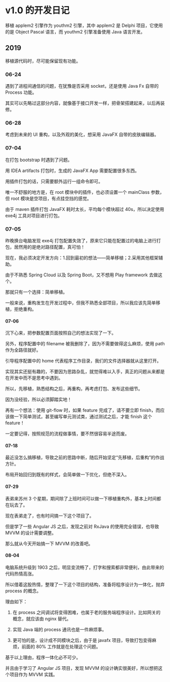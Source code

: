# v1.0 的开发日记
移植 applem2 引擎作为 youthm2 引擎，其中 applem2 是 Delphi 项目，它使用的是 Object Pascal 语言，而 youthm2 引擎准备使用 Java 语言开发。

## 2019
移植源代码时，尽可能保留现有功能。

### 06-24
遇到了进程间通信的问题，在犹豫是否采用 socket，还是使用 Java Fx 自带的 Process 功能。

其实可以先略过这部分内容，就像基于接口开发一样，把骨架搭建起来，以后再装修。

### 06-28
考虑到未来的 UI 重构，以及外观的美化，想采用 JavaFX 自带的皮肤编辑器。

### 07-04
在打包 bootstrap 时遇到了问题。

用 IDEA artifacts 打包时，生成的 JavaFX App 需要配置很多东西。

用插件打包的话，只需要额外运行一组命令即可。

唯一不舒服的地方是，在 root 模块中的插件，也必须设置一个 mainClass 参数，但 root 模块是空项目，有点挂空挡的感觉。

由于 maven 插件打包 JavaFX 耗时太长，平均每个模块超过 40s，所以决定使用 exe4j 工具对项目进行打包。

### 07-05
昨晚换台电脑发现 exe4j 打包配置失效了，原来它只能在配置过的电脑上进行打包，居然用的是绝对路径配置，真可怕！

现在，我必须决定开发方向：1.回到最初的想法——简单移植；2.采用其他框架辅助。

由于不熟悉 Spring Cloud 以及 Spring Boot，又不想用 Play framework 去做这个。

那就只有一个选择：简单移植。

一般来说，重构发生在开发过程中，但我不熟悉全部项目，所以我应该先简单移植，拒绝重构。

#### 07-06
沉下心来，把参数配置页面按照自己的想法实现了一下。

另外，程序配置中的 filename 被我删除了，因为不需要做得这么麻烦，使用 path 作为全路径就好。

引导程序配置中的 home 代表程序工作目录，我们的文件选择器就从这里打开。

实现其实还挺有趣的，不要因为思路杂乱，就觉得难以入手，真正的问题从来都是在开发中而不是思考中遇到。

所以，先移植，熟悉结构之后，再重构，再考虑打包、发布这些细节。

因为没经验，所以必须脚踏实地！

再有一个想法：使用 git-flow 时，如果 feature 完成了，请不要立即 finish，而应该做一下简单测试，甚至编写单元测试类，通过测试之后，才能 finish 这个 feature！

一定要记得，按照规范的流程做事情，要不然很容易半途而废。

#### 07-18
最近没怎么搞移植，导致之前的思路中断，随后开始坚定“先移植，后重构”的作战方针。

布局开始回归到既有的样式，会简单做一下优化，但绝不深入。

#### 07-29
表弟来苏州 3 个星期，期间除了上班时间可以做一下移植重构外，基本上时间都在玩去了。

现在表弟走了，也有时间搞一下这个项目了。

但是学了一些 Angular JS 之后，发现之前对 RxJava 的使用完全错误，也导致 MVVM 的设计需要调整。

那么就从今天开始搞一下 MVVM 的改善吧。

#### 08-04
电脑系统升级到 1903 之后，明显变流畅了，打字和搜索都非常便利，由此带来的代码热情高涨。

所以借着这股热情，整理了一下这个项目的结构，准备将程序设计为一体化，抛弃 process 的概念。

理由如下：

1. 在 process 之间调试将变得困难，也属于老的服务端程序设计。比如网关的概念，就应该由 nginx 替代。

2. 实现 Java 端的 process 通讯也是一件麻烦事。

3. 更可怕的是，设计成不同模块之后，由于是 javafx 项目，导致打包变得麻烦，前面的 80% 工作就是在处理这个问题。

基于以上理由，程序一体化必不可少。

并且由于学习了 Angular JS 项目，发现 MVVM 的设计确实很美好，所以想把这个项目作为 MVVM 实践。